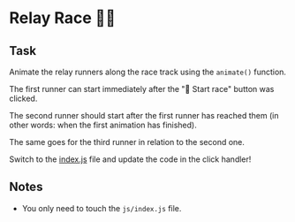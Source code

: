 # Relay Race 🏃‍♀️

## Task

Animate the relay runners along the race track using the `animate()` function.

The first runner can start immediately after the "🏁 Start race" button was clicked.

The second runner should start after the first runner has reached them (in other words: when the first animation has finished).

The same goes for the third runner in relation to the second one.

Switch to the [index.js](./js/index.js) file and update the code in the click handler!

## Notes

- You only need to touch the `js/index.js` file.
